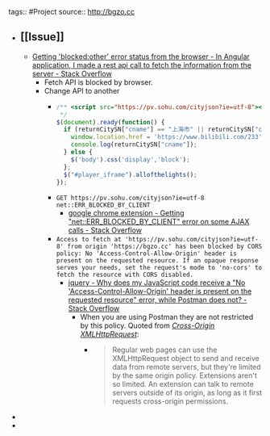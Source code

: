 tags:: #Project
source:: http://bgzo.cc

- ## [[Issue]]
  - [Getting 'blocked:other' error status from the browser - In Angular application, I made a rest api call to fetch the information from the server - Stack Overflow](https://stackoverflow.com/questions/56048166/getting-blockedother-error-status-from-the-browser-in-angular-application)
    - Fetch API is blocked by browser.
    - Change API to another
      - ```js
        /** <script src="https://pv.sohu.com/cityjson?ie=utf-8"></script>
         */
        $(document).ready(function() {
          if (returnCitySN["cname"] == "上海市" || returnCitySN["cid"] == "310000" || returnCitySN["cname"] == "北京市") {
            window.location.href = 'https://www.bilibili.com/233';
            console.log(returnCitySN["cname"]);
          } else {
            $('body').css('display','block');
          };
          $("#player_iframe").allofthelights();
        });
        ```
      - `GET https://pv.sohu.com/cityjson?ie=utf-8 net::ERR_BLOCKED_BY_CLIENT`
        - [google chrome extension - Getting "net::ERR_BLOCKED_BY_CLIENT" error on some AJAX calls - Stack Overflow](https://stackoverflow.com/questions/23341765/getting-neterr-blocked-by-client-error-on-some-ajax-calls)
      - `Access to fetch at 'https://pv.sohu.com/cityjson?ie=utf-8' from origin 'https://bgzo.cc' has been blocked by CORS policy: No 'Access-Control-Allow-Origin' header is present on the requested resource. If an opaque response serves your needs, set the request's mode to 'no-cors' to fetch the resource with CORS disabled.`
        - [jquery - Why does my JavaScript code receive a "No 'Access-Control-Allow-Origin' header is present on the requested resource" error, while Postman does not? - Stack Overflow](https://stackoverflow.com/questions/20035101/why-does-my-javascript-code-receive-a-no-access-control-allow-origin-header-i)
          - When you are using Postman they are not restricted by this policy. Quoted from *[Cross-Origin XMLHttpRequest](https://developer.chrome.com/docs/extensions/mv2/xhr/)*:
            - > Regular web pages can use the XMLHttpRequest object to send and receive data from remote servers, but they're limited by the same origin policy. Extensions aren't so limited. An extension can talk to remote servers outside of its origin, as long as it first requests cross-origin permissions.
-
-